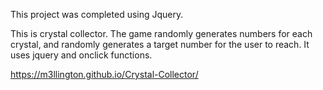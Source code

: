 This project was completed using Jquery.

This is crystal collector. The game randomly generates numbers for each crystal, and randomly generates a target number for the user to reach.
It uses jquery and onclick functions.

https://m3llington.github.io/Crystal-Collector/
